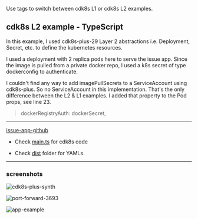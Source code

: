 Use tags to switch between cdk8s L1 or cdk8s L2 examples.

## cdk8s L2 example - TypeScript

In this example, I used cdk8s-plus-29 Layer 2 abstractions i.e. Deployment, Secret, etc. to define the kubernetes resources.

I used a deployment with 2 replica pods here to serve the issue app. Since the image is pulled from a private docker repo, I used a k8s secret of type dockerconfig to authenticate.

I couldn't find any way to add imagePullSecrets to a ServiceAccount using cdk8s-plus. So no ServiceAccount in this implementation. That's the only difference between the L2 & L1 examples. I added that property to the Pod props, see line 23.

> dockerRegistryAuth: dockerSecret,


---

[issue-app-github](https://github.com/dekaghub/issue-full-stack-app)

* Check [main.ts](./main.ts) for cdk8s code

* Check [dist](./dist/) folder for YAMLs.

---

### screenshots

![cdk8s-plus-synth](https://i.imgur.com/7SlWxi4.png)

![port-forward-3693](https://i.imgur.com/NHUnPr2.png)

![app-example](https://i.imgur.com/Tir44tN.png)

